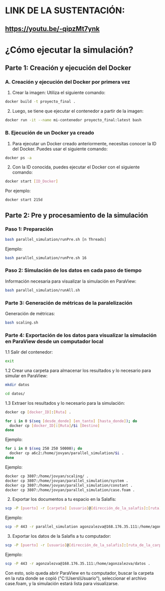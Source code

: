 # LINK DE LA SUSTENTACIÓN:
## https://youtu.be/-qipzMt7ynk

# ¿Cómo ejecutar la simulación?

## Parte 1: Creación y ejecución del Docker

### A. Creación y ejecución del Docker por primera vez

1. Crear la imagen: Utiliza el siguiente comando:

```bash
docker build -t proyecto_final .
```

2. Luego, se tiene que ejecutar el contenedor a partir de la imagen:

```bash
docker run -it --name mi-contenedor proyecto_final:latest bash
```

### B. Ejecución de un Docker ya creado

1. Para ejecutar un Docker creado anteriormente, necesitas conocer la ID del Docker. Puedes usar el siguiente comando:

```bash
docker ps -a
```

2. Con la ID conocida, puedes ejecutar el Docker con el siguiente comando:

```bash
docker start [ID_Docker]
```

Por ejemplo: 

```bash
docker start 215d
```

## Parte 2: Pre y procesamiento de la simulación

### Paso 1: Preparación

```bash
bash parallel_simulation/runPre.sh [n Threads]
```

Ejemplo: 

```bash
bash parallel_simulation/runPre.sh 16
```

### Paso 2: Simulación de los datos en cada paso de tiempo
Información necesaria para visualizar la simulación en ParaView:

```bash
bash parallel_simulation/runAll.sh
```

### Parte 3: Generación de métricas de la paralelización
Generación de métricas:

```bash
bash scaling.sh
```

### Parte 4: Exportación de los datos para visualizar la simulación en ParaView desde un computador local

1.1 Salir del contenedor:

```bash
exit
```
1.2 Crear una carpeta para almacenar los resultados y lo necesario para simular en ParaView:

```bash
mkdir datos
```
```bash
cd datos/
```
1.3 Extraer los resultados y lo necesario para la simulación:

```bash
docker cp [docker_ID]:[Ruta] .
```
```bash
for i in 0 $(seq [desde_donde] [en_tanto] [hasta_donde]); do
  docker cp [docker_ID]:[Ruta]/$i [Destino]
done
```

Ejemplo:

```bash
for i in 0 $(seq 250 250 50000); do
  docker cp a6c2:/home/jovyan/parallel_simulation/$i .
done
```
Ejemplo:

```bash
docker cp 3807:/home/jovyan/scaling/ .
docker cp 3807:/home/jovyan/parallel_simulation/system .
docker cp 3807:/home/jovyan/parallel_simulation/constant .
docker cp 3807:/home/jovyan/parallel_simulation/case.foam .
```

2. Exportar los documentos a tu espacio en la Salafis:

```bash
scp -P [puerto] -r [carpeta] [usuario]@[dirección_de_la_salafis]:[ruta]
```

Ejemplo:

```bash
scp -P 443 -r parallel_simulation agonzalezva@168.176.35.111:/home/agonzalezva/
```

3. Exportar los datos de la Salafis a tu computador:

```bash
scp -P [puerto] -r [usuario]@[dirección_de_la_salafis]:[ruta_de_la_carpeta_a_copiar] .
```

Ejemplo:

```bash
scp -P 443 -r agonzalezva@168.176.35.111:/home/agonzalezva/datos .
```
Con esto, solo queda abrir ParaView en tu computador, buscar la carpeta en la ruta donde se copió ("C:\Users\Usuario"), seleccionar el archivo case.foam, y la simulación estará lista para visualizarse.
